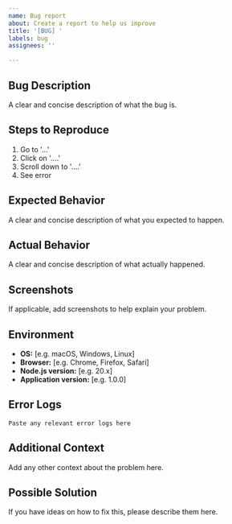 ```yaml
---
name: Bug report
about: Create a report to help us improve
title: '[BUG] '
labels: bug
assignees: ''

---
```


## Bug Description
A clear and concise description of what the bug is.

## Steps to Reproduce
1. Go to '...'
2. Click on '....'
3. Scroll down to '....'
4. See error

## Expected Behavior
A clear and concise description of what you expected to happen.

## Actual Behavior
A clear and concise description of what actually happened.

## Screenshots
If applicable, add screenshots to help explain your problem.

## Environment
- **OS:** [e.g. macOS, Windows, Linux]
- **Browser:** [e.g. Chrome, Firefox, Safari]
- **Node.js version:** [e.g. 20.x]
- **Application version:** [e.g. 1.0.0]

## Error Logs
```
Paste any relevant error logs here
```

## Additional Context
Add any other context about the problem here.

## Possible Solution
If you have ideas on how to fix this, please describe them here.